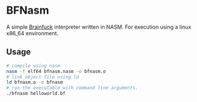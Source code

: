 # BFNasm
A simple [Brainfuck](https://en.wikipedia.org/wiki/Brainfuck) interpreter written in NASM.
For execution using a linux x86_64 environment.

## Usage

```bash
# compile using nasm 
nasm -f elf64 bfnasm.nasm -o bfnasm.o
# link object file using ld
ld bfnasm.o -o bfnasm
# run the executable with command line arguments.
./bfnasm helloworld.bf

```